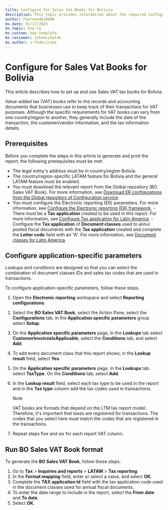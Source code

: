 ```yaml
---
title: Configure for Sales Vat Books for Bolivia
description: This topic provides information about the required configuration for printing a Sales Vat Book for Bolivia. 
author: Fhernandez0088
ms.date: 01/17/2025
ms.topic: how-to
ms.custom: bap-template
ms.reviewer: johnmichalak
ms.author: v-federicohe
---
```


# Configure for Sales Vat Books for Bolivia

This article describes how to set up and use Sales VAT tax books for Bolivia.

Value-added tax (VAT) books refer to the records and accounting documents that businesses use to keep track of their transactions for VAT purposes. Although the specific requirements for VAT books can vary from one country/region to another, they generally include the date of the transaction, the customer/vendor information, and the tax information details.

## Prerequisites

Before you complete the steps in this article to generate and print the report, the following prerequisites must be met:

- The legal entity's address must be in country/region Bolivia.
- The country/region-specific LATAM feature for Bolivia and the general LATAM feature must be enabled.
- You must download the relevant report from the Global repository (BO Sales VAT Book). For more information, see [Download ER configurations from the Global repository of Configuration service](../../../fin-ops-core/dev-itpro/analytics/er-download-configurations-global-repo.md).
- You must configure the Electronic reporting (ER) parameters. For more information, see [Configure the Electronic reporting (ER) framework](../../../fin-ops-core/dev-itpro/analytics/electronic-reporting-er-configure-parameters.md).
-There must be a **Tax application** created to be used in this report. For more information, see [Configure Tax application for Latin America](../ltm-core-tax-application.md).
-Configure the **Tax application** of **Document classes** used to annul posted fiscal documents with the **Tax application** created and complete the **Letter code** field with an “A”. For more information, see [Document classes for Latin America](ltm-core-document-class.md).

## Configure application-specific parameters

Lookups and conditions are designed so that you can select the combination of document classes IDs and sales tax codes that are used in transactions.

To configure application-specific parameters, follow these steps.

1. Open the **Electronic reporting** workspace and select **Reporting configurations**.
1. Select the **BO Sales VAT Book**, select the Action Pane, select the **Configurations** tab, in the **Application specific parameters** group select **Setup**.
1. On the **Application specific parameters** page, in the **Lookups** tab select **CustomerInvoicesIsApplicable**, select the **Conditions** tab, and select **Add**.
1. To add every document class that this report shows, in the **Lookup result** field, select **Yes**.
1. On the **Application specific parameters** page, in the **Lookups** tab. select **TaxType**. On the **Conditions** tab, select **Add**.
1. In the **Lookup result** field, select each tax type to be used in the report and in the **Tax type** column add the tax codes used in transactions.

   > [!NOTE]
   > VAT books are formats that depend on the LTM tax report model. Therefore, it's important that taxes are registered for transactions. The codes that you select here must match the codes that are registered in the transactions.

1. Repeat steps five and six for each report VAT column.

## Run BO Sales VAT Book format

To generate the **BO Sales VAT Book**, follow these steps.

1. Go to **Tax** \> **Inquiries and reports** \> **LATAM** \> **Tax reporting**.
1. In the **Format mapping** field, enter or select a value, and select **OK**.
1. Complete the **TAX application Id** field with the tax application code used in the document classes used for annual fiscal documents.
1. To  enter the date range to include in the report, select the **From date** and **To date**.
1. Select **OK**.
